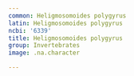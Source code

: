 ```yaml
---
common: Heligmosomoides polygyrus
latin: Heligmosomoides polygyrus
ncbi: '6339'
title: Heligmosomoides polygyrus
group: Invertebrates
image: .na.character

---
```


